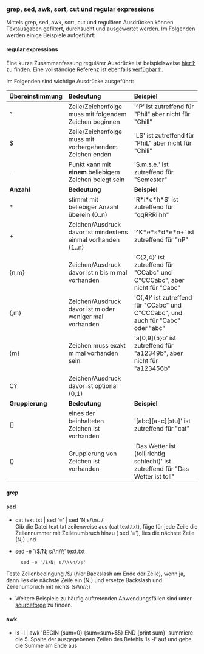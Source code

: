### grep, sed, awk, sort, cut und regular expressions

Mittels grep, sed, awk, sort, cut und regulären Ausdrücken können Textausgaben gefiltert, durchsucht und ausgewertet werden. Im Folgenden werden einige Beispiele aufgeführt:

#### regular expressions

Eine kurze Zusammenfassung regulärer Ausdrücke ist beispielsweise [hier↑](https://www.cheatography.com/davechild/cheat-sheets/regular-expressions/pdf_bw/) zu finden. Eine vollständige Referenz ist ebenfalls [verfügbar↑](https://www.princeton.edu/~mlovett/reference/Regular-Expressions.pdf).

Im Folgenden sind wichtige Ausdrücke ausgeführt:

| Übereinstimmung | Bedeutung | Beispiel |
| :--- | :--- | :--- |
| ^ | Zeile/Zeichenfolge muss mit folgendem Zeichen beginnen | '^P' ist zutreffend für "Phil" aber nicht für "Chill" |
| $ | Zeile/Zeichenfolge muss mit vorhergehendem Zeichen enden | 'L$' ist zutreffend für "PhiL" aber nicht für "Chili" |
| . | Punkt kann mit **einem** beliebigem Zeichen belegt sein | 'S.m.s.e.' ist zutreffend für "Semester" |
| **Anzahl** | **Bedeutung** | **Beispiel** |
| \* | stimmt mit beliebiger Anzahl überein \(0..n\) | 'R\*i\*c\*h\*$' ist zutreffend für "qqRRRiihh" |
| + | Zeichen/Ausdruck davor ist mindestens einmal vorhanden \(1..n\) | '^K\*e\*s\*d\*e\*n+' ist zutreffend für "nP" |
| {n,m} | Zeichen/Ausdruck davor ist n bis m mal vorhanden | 'C{2,4}' ist zutreffend für "CCabc" und C"CCCabc", aber nicht für "Cabc" |
| {,m} | Zeichen/Ausdruck davor ist m oder weniger mal vorhanden | 'C{,4}' ist zutreffend für "CCabc" und C"CCCabc", und auch für "Cabc" oder "abc" |
| {m} | Zeichen muss exakt m mal vorhanden sein | 'a\[0,9\]{5}b' ist zutreffend für "a12349b", aber nicht für "a123456b" |
| C? | Zeichen/Ausdruck davor ist optional \(0,1\) |  |
| **Gruppierung** | **Bedeutung** | **Beispiel** |
| \[\] | eines der beinhalteten Zeichen ist vorhanden | '\[abc\]\[a-c\]\[stu\]' ist zutreffend für "cat" |
| \(\) | Gruppierung von Zeichen ist vorhanden | 'Das Wetter ist \(toll\|richtig schlecht\)' ist zutreffend für "Das Wetter ist toll" |

#### grep

#### sed

* cat text.txt \| sed '=' \| sed 'N;s/\n/. /'  
  Gib die Datei text.txt zeilenweise aus \(cat text.txt\), füge für jede Zeile die Zeilennummer mit Zeilenumbruch hinzu \( sed '='\), lies die nächste Zeile \(N;\) und

* sed -e '/$/N; s/\\n//;' text.txt

  ```
    sed -e '/$/N; s/\\\n//;'
  ```

Teste Zeilenbedingung /$/ \(hier Backslash am Ende der Zeile\), wenn ja, dann lies die nächste Zeile ein \(N;\) und ersetze Backslash und Zeilenumbruch mit nichts \(s/\n//;\)

* Weitere Beispiele zu häufig auftretenden Anwendungsfällen sind unter [sourceforge](http://sed.sourceforge.net/sedfaq.html) zu finden.

#### awk

* ls -l \| awk 'BEGIN {sum=0} {sum=sum+$5} END {print sum}'
  summiere die 5. Spalte der ausgegebenen Zeilen des Befehls 'ls -l' auf und gebe die Summe am Ende aus



